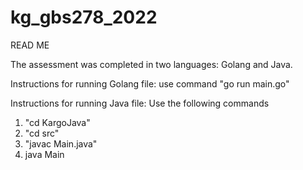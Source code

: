 # kg_gbs278_2022
READ ME

The assessment was completed in two languages: Golang and Java. 

Instructions for running Golang file:
use command "go run main.go"

Instructions for running Java file:
Use the following commands
1. "cd KargoJava"
2. "cd src"
3. "javac Main.java"
4. java Main

